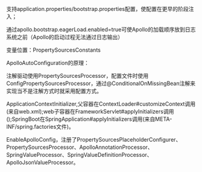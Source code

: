 支持application.properties/bootstrap.properties配置，使配置在更早的阶段注入；

通过apollo.bootstrap.eagerLoad.enabled=true可使Apollo的加载顺序放到日志系统之前（Apollo的启动过程无法通过日志输出）



变量位置：PropertySourcesConstants

ApolloAutoConfiguration的原理：

注解驱动使用PropertySourcesProcessor，配置文件时使用ConfigPropertySourcesProcessor，通过@ConditionalOnMissingBean注解来实现当不是注解方式时就采用配置方式。

ApplicationContextInitializer,父容器在ContextLoader#customizeContext调用(来自web.xml);web子容器在FrameworkServlet#applyInitializers调用();SpringBoot在SpringApplication#applyInitializers调用(来自META-INF/spring.factories文件)。



EnableApolloConfig，注册了PropertySourcesPlaceholderConfigurer、PropertySourcesProcessor、ApolloAnnotationProcessor、SpringValueProcessor、SpringValueDefinitionProcessor、ApolloJsonValueProcessor。